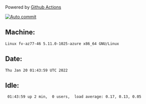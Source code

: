 Powered by [Github Actions](https://github.com/features/actions)

[![Auto commit](https://github.com/gyfary/workstation/workflows/Auto%20commit/badge.svg)](https://github.com/gyfary/workstation/actions?query=workflow%3A%22Auto+commit%22)

## Machine:
```
Linux fv-az77-46 5.11.0-1025-azure x86_64 GNU/Linux
```
## Date:
```
Thu Jan 20 01:43:59 UTC 2022
```
## Idle:
```
 01:43:59 up 2 min,  0 users,  load average: 0.17, 0.13, 0.05
```
